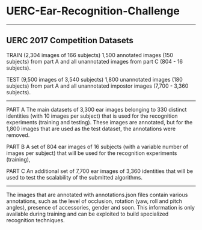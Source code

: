 # UERC-Ear-Recognition-Challenge
----------------------------------------
UERC 2017 Competition Datasets
----------------------------------------

TRAIN (2,304 images of 166 subjects)
1,500 annotated images (150 subjects) from part A and all unannotated images from part C (804 - 16 subjects).

TEST (9,500 images of 3,540 subjects)
1,800 unannotated images (180 subjects) from part A and all unannotated impostor images (7,700 - 3,360 subjects).

----------------------------------------

PART A
The main datasets of 3,300 ear images belonging to 330 distinct identities (with 10 images per subject) that is used for the recognition experiments (training and testing). These images are annotated, but for the 1,800 images that are used as the test dataset, the annotations were removed.

PART B
A set of 804 ear images of 16 subjects (with a variable number of images per subject) that will be used for the recognition experiments (training),

PART C
An additional set of 7,700 ear images of 3,360 identities that will be used to test the scalability of the submitted algorithms.

----------------------------------------

The images that are annotated with annotations.json files contain various annotations, such as the level of occlusion, rotation (yaw, roll and pitch angles), presence of accessories, gender and soon. This information is only available during training and can be exploited to build specialized recognition techniques.

